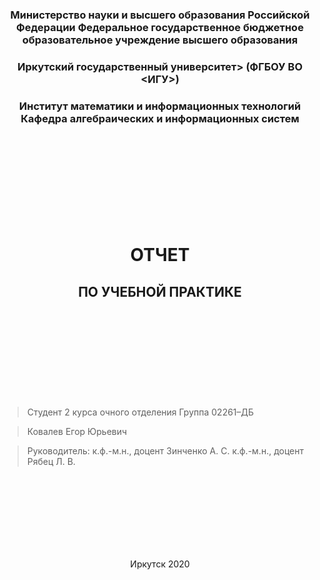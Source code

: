 

### <p align="center">Министерство науки и высшего образования Российской Федерации Федеральное государственное бюджетное образовательное учреждение высшего образования</p>
### <p align="center">Иркутский государственный университет> (ФГБОУ ВО <ИГУ>) </p>

### <p align="center">Институт математики и информационных технологий Кафедра алгебраических и информационных систем</p>
<br><br><br><br><br><br><br><br>
# <p align="center">ОТЧЕТ</p>
## <p align="center">ПО УЧЕБНОЙ ПРАКТИКЕ</p>
<br><br><br><br><br><br><br><br>


> Студент 2 курса очного отделения Группа 02261–ДБ

> Ковалев Егор Юрьевич

> Руководитель:
> к.ф.-м.н., доцент Зинченко А. С. к.ф.-м.н., доцент Рябец Л. В.

<br><br><br><br><br><br><br>


<p align="center">Иркутск 2020</p>

